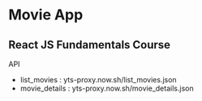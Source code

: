 # Movie App

React JS Fundamentals Course
---
API
- list_movies : yts-proxy.now.sh/list_movies.json
- movie_details : yts-proxy.now.sh/movie_details.json

